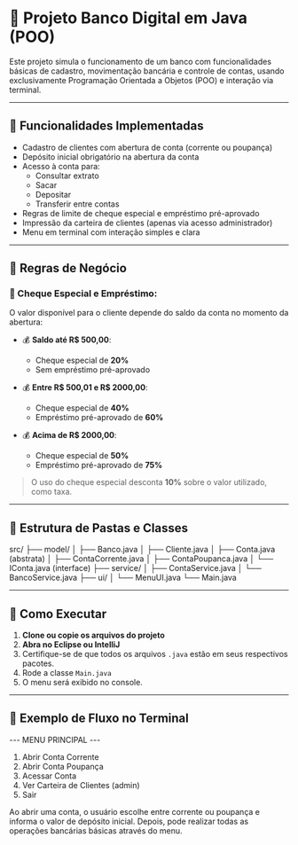 # 🏦 Projeto Banco Digital em Java (POO)

Este projeto simula o funcionamento de um banco com funcionalidades básicas de cadastro, movimentação bancária e controle de contas, usando exclusivamente Programação Orientada a Objetos (POO) e interação via terminal.

---

## 🎯 Funcionalidades Implementadas

- Cadastro de clientes com abertura de conta (corrente ou poupança)
- Depósito inicial obrigatório na abertura da conta
- Acesso à conta para:
  - Consultar extrato
  - Sacar
  - Depositar
  - Transferir entre contas
- Regras de limite de cheque especial e empréstimo pré-aprovado
- Impressão da carteira de clientes (apenas via acesso administrador)
- Menu em terminal com interação simples e clara

---

## 🧠 Regras de Negócio

### 🏦 Cheque Especial e Empréstimo:

O valor disponível para o cliente depende do saldo da conta no momento da abertura:

- 💰 **Saldo até R$ 500,00**:
  - Cheque especial de **20%**
  - Sem empréstimo pré-aprovado

- 💰 **Entre R$ 500,01 e R$ 2000,00**:
  - Cheque especial de **40%**
  - Empréstimo pré-aprovado de **60%**

- 💰 **Acima de R$ 2000,00**:
  - Cheque especial de **50%**
  - Empréstimo pré-aprovado de **75%**

> O uso do cheque especial desconta **10%** sobre o valor utilizado, como taxa.

---

## 🧱 Estrutura de Pastas e Classes

src/
├── model/
│ ├── Banco.java
│ ├── Cliente.java
│ ├── Conta.java (abstrata)
│ ├── ContaCorrente.java
│ ├── ContaPoupanca.java
│ └── IConta.java (interface)
├── service/
│ ├── ContaService.java
│ └── BancoService.java
├── ui/
│ └── MenuUI.java
└── Main.java


---

## 🚀 Como Executar

1. **Clone ou copie os arquivos do projeto**
2. **Abra no Eclipse ou IntelliJ**
3. Certifique-se de que todos os arquivos `.java` estão em seus respectivos pacotes.
4. Rode a classe `Main.java`
5. O menu será exibido no console.

---

## 🧾 Exemplo de Fluxo no Terminal

--- MENU PRINCIPAL ---
1. Abrir Conta Corrente
2. Abrir Conta Poupança
3. Acessar Conta
4. Ver Carteira de Clientes (admin)
5. Sair


Ao abrir uma conta, o usuário escolhe entre corrente ou poupança e informa o valor de depósito inicial.
Depois, pode realizar todas as operações bancárias básicas através do menu.


